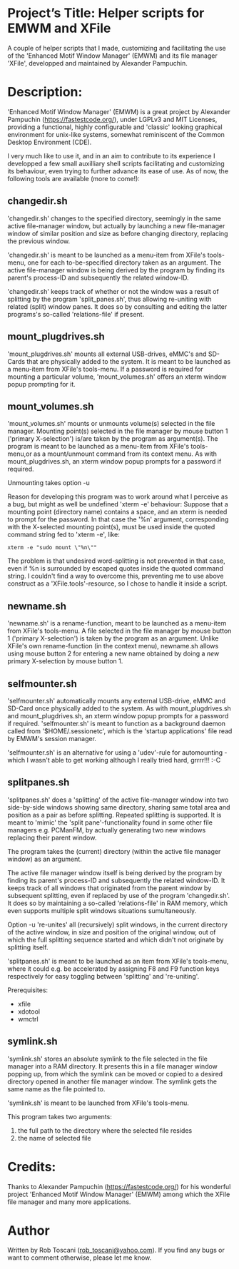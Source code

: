 # Project’s Title: Helper scripts for EMWM and XFile
A couple of helper scripts that I made, customizing and facilitating the use of the 'Enhanced Motif Window Manager' (EMWM) and its file manager 'XFile', developped and maintained by Alexander Pampuchin.

# Description:
'Enhanced Motif Window Manager' (EMWM) is a great project by Alexander Pampuchin (https://fastestcode.org/), under LGPLv3 and MIT Licenses, providing a functional, highly configurable and 'classic' looking graphical environment for unix-like systems, somewhat reminiscent of the Common Desktop Environment (CDE).

I very much like to use it, and in an aim to contribute to its experience I developped a few small auxilliary shell scripts facilitating and customizing its behaviour, even trying to further advance its ease of use.
As of now, the following tools are available (more to come!):

## changedir.sh

'changedir.sh' changes to the specified directory, seemingly in the same active file-manager window, but actually by launching a new 
file-manager window of similar position and size as before changing directory, replacing the previous window.

'changedir.sh' is meant to be launched as a menu-item from XFile's tools-menu, one for each to-be-specified directory taken as an argument.
The active file-manager window is being derived by the program by finding its parent's process-ID and subsequently the related window-ID.

'changedir.sh' keeps track of whether or not the window was a result of splitting by the program 'split_panes.sh', thus allowing re-uniting with
related (split) window panes. It does so by consulting and editing the latter programs's so-called 'relations-file' if present.

## mount_plugdrives.sh

'mount_plugdrives.sh' mounts all external USB-drives, eMMC's and SD-Cards that are physically added to the system.
It is meant to be launched as a menu-item from XFile's tools-menu. If a password is required for mounting a particular volume,
'mount_volumes.sh' offers an xterm window popup prompting for it.

## mount_volumes.sh

'mount_volumes.sh' mounts or unmounts volume(s) selected in the file manager.
Mounting point(s) selected in the file manager by mouse button 1 ('primary X-selection') is/are taken by the program as argument(s).
The program is meant to be launched as a menu-item from XFile's tools-menu,or as a mount/unmount command from its context menu.
As with mount_plugdrives.sh, an xterm window popup prompts for a password if required.

Unmounting takes option -u

Reason for developing this program was to work around what I perceive as a bug, but might as well be undefined 'xterm -e' behaviour:
Suppose that a mounting point (directory name) contains a space, and an xterm is needed to prompt for the password. 
In that case the '%n' argument, corresponding with the X-selected mounting point(s), must be used inside the quoted command string
fed to 'xterm -e', like:

	xterm -e "sudo mount \"%n\""

The problem is that undesired word-splitting is not prevented in that case, even if %n is surrounded by escaped quotes inside the quoted
command string.
I couldn't find a way to overcome this, preventing me to use above construct as a 'XFile.tools'-resource, so I chose to handle it inside a script.

## newname.sh

'newname.sh' is a rename-function, meant to be launched as a menu-item from XFile's tools-menu. A file selected in the file manager by mouse
button 1 ('primary X-selection') is taken by the program as an argument.
Unlike XFile's own rename-function (in the context menu), newname.sh allows using mouse button 2 for entering a new name obtained by
doing a *new* primary X-selection by mouse button 1.

## selfmounter.sh

'selfmounter.sh' automatically mounts any external USB-drive, eMMC and SD-Card once physically added to the system. As with mount_plugdrives.sh and mount_plugdrives.sh, an xterm window popup prompts for a password if required.
'selfmounter.sh' is meant to function as a background daemon called from '$HOME/.sessionetc', which is the 'startup applications' file read by EMWM's session manager.  

'selfmounter.sh' is an alternative for using a 'udev'-rule for automounting - which I wasn't able to get working although I really tried hard, grrrr!!! :-C

## splitpanes.sh

'splitpanes.sh' does a 'splitting' of the active file-manager window into two side-by-side windows showing same directory, sharing same total
area and position as a pair as before splitting. Repeated splitting is supported. It is meant to 'mimic' the 'split pane'-functionality found
in some other file managers e.g. PCManFM, by actually generating two new windows replacing their parent window.

The program takes the (current) directory (within the active file manager window) as an argument.

The active file manager window itself is being derived by the program by finding its parent's process-ID and subsequently the related window-ID.
It keeps track of all windows that originated from the parent window by subsequent splitting, even if replaced by use of the program 
'changedir.sh'. It does so by maintaining a so-called 'relations-file' in RAM memory, which even supports multiple split windows situations sumultaneously.

Option -u 're-unites' all (recursively) split windows, in the current directory of the active window, in size and position of the original
window, out of which the full splitting sequence started and which didn't not originate by splitting itself.

'splitpanes.sh' is meant to be launched as an item from XFile's tools-menu, where it could e.g. be accelerated by assigning F8 and F9 
function keys respectively for easy toggling between 'splitting' and 're-uniting'.

Prerequisites:
- xfile
- xdotool
- wmctrl

## symlink.sh

'symlink.sh' stores an absolute symlink to the file selected in the file manager into a RAM directory. It presents this in a file
manager window popping up, from which the symlink can be moved or copied to a desired directory opened in another file manager window.
The symlink gets the same name as the file pointed to.

'symlink.sh' is meant to be launched from XFile's tools-menu.

This program takes two arguments:
1. the full path to the directory where the selected file resides
2. the name of selected file

# Credits:
Thanks to Alexander Pampuchin (https://fastestcode.org/) for his wonderful project 'Enhanced Motif Window Manager' (EMWM) among which the XFile file manager and many more applications.

# Author
Written by Rob Toscani (rob_toscani@yahoo.com). If you find any bugs or want to comment otherwise, please let me know.
